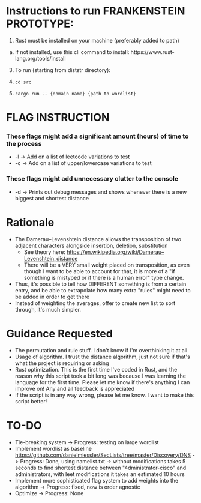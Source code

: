 # Instructions to run **FRANKENSTEIN PROTOTYPE**:

1. Rust must be installed on your machine (preferably added to path)
<ol type="a">
  <li>
      If not installed, use this cli command to install: https://www.rust-lang.org/tools/install
  </li>
</ol>
   
3. To run (starting from diststr directory):
4.     cd src
5.     cargo run -- {domain name} {path to wordlist} 
# FLAG INSTRUCTION
### These flags might add a significant amount (hours) of time to the process
- -l -> Add on a list of leetcode variations to test
- -c -> Add on a list of upper/lowercase variations to test
### These flags might add unnecessary clutter to the console
- -d -> Prints out debug messages and shows whenever there is a new biggest and shortest distance
# Rationale
- The Damerau–Levenshtein distance allows the transposition of two adjacent characters alongside insertion, deletion, substitution
    - See theory here: https://en.wikipedia.org/wiki/Damerau–Levenshtein_distance
    - There will be a VERY small weight placed on transposition, as even though I want to be able to account for that, it is more of a "if something is mistyped or if there is a human error" type change.
- Thus, it's possible to tell how DIFFERENT something is from a certain entry, and be able to extrapolate how many extra "rules" might need to be added in order to get there
- Instead of weighting the averages, offer to create new list to sort through, it's much simpler. 

# Guidance Requested
- The permutation and rule stuff. I don't know if I'm overthinking it at all
- Usage of algorithm. I trust the distance algorithm, just not sure if that's what the project is requiring or asking
- Rust optimization. This is the first time I've coded in Rust, and the reason why this script took a bit long was because I was learning the language for the first time. Please let me know if there's anything I can improve on! Any and all feedback is appreciated
- If the script is in any way wrong, please let me know. I want to make this script better!

# TO-DO
- Tie-breaking system -> Progress: testing on large wordlist
- Implement wordlist as baseline https://github.com/danielmiessler/SecLists/tree/master/Discovery/DNS -> Progress: Done, using namelist.txt -> without modifications takes 5 seconds to find shortest distance between "4dministrator-cisco" and administrators, with leet modifications it takes an estimated 10 hours
- Implement more sophisticated flag system to add weights into the algorithm -> Progress: fixed, now is order agnostic 
- Optimize -> Progress: None
